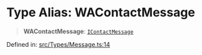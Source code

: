 # Type Alias: WAContactMessage

> **WAContactMessage**: [`IContactMessage`](../namespaces/proto/namespaces/Message/interfaces/IContactMessage.md)

Defined in: [src/Types/Message.ts:14](https://github.com/Fokusdotid/Baileys/blob/4aa08196a497251af5be42856601e02d8a85cce8/src/Types/Message.ts#L14)
